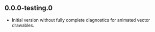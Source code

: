## 0.0.0-testing.0

- Initial version without fully complete diagnostics for animated vector drawables.
